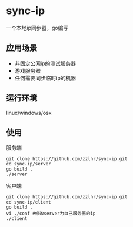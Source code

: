 # sync-ip
一个本地ip同步器，go编写

## 应用场景
- 非固定公网ip的测试服务器
- 游戏服务器
- 任何需要同步临时ip的机器

## 运行环境
linux/windows/osx

## 使用
服务端
```shell
git clone https://github.com/zzlhr/sync-ip.git
cd sync-ip/server
go build .
./server
```


客户端
```shell
git clone https://github.com/zzlhr/sync-ip.git
cd sync-ip/client
go build .
vi ./conf #修改server为自己服务器的ip
./client
```